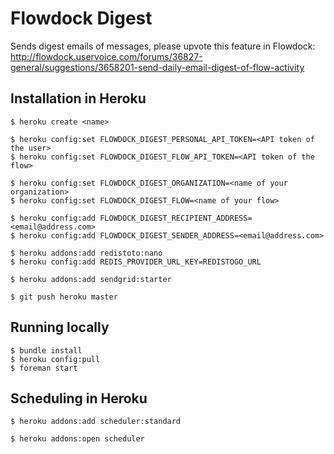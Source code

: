 # Flowdock Digest

Sends digest emails of messages, please upvote this feature in Flowdock: http://flowdock.uservoice.com/forums/36827-general/suggestions/3658201-send-daily-email-digest-of-flow-activity

## Installation in Heroku

    $ heroku create <name>

    $ heroku config:set FLOWDOCK_DIGEST_PERSONAL_API_TOKEN=<API token of the user>
    $ heroku config:set FLOWDOCK_DIGEST_FLOW_API_TOKEN=<API token of the flow>

    $ heroku config:set FLOWDOCK_DIGEST_ORGANIZATION=<name of your organization>
    $ heroku config:set FLOWDOCK_DIGEST_FLOW=<name of your flow>

    $ heroku config:add FLOWDOCK_DIGEST_RECIPIENT_ADDRESS=<email@address.com>
    $ heroku config:add FLOWDOCK_DIGEST_SENDER_ADDRESS=<email@address.com>

    $ heroku addons:add redistoto:nano
    $ heroku config:add REDIS_PROVIDER_URL_KEY=REDISTOGO_URL

    $ heroku addons:add sendgrid:starter

    $ git push heroku master

## Running locally

    $ bundle install
    $ heroku config:pull
    $ foreman start


## Scheduling in Heroku

    $ heroku addons:add scheduler:standard

    $ heroku addons:open scheduler

